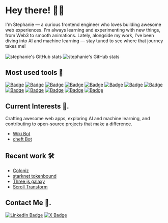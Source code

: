 # Hey there! 👋🏾

I'm Stephanie — a curious frontend engineer who loves building awesome web experiences. I'm always learning and experimenting with new things, from Web3 to smooth animations.
Lately, alongside my work, I’ve been diving into AI and machine learning — stay tuned to see where that journey takes me!

<img align="center" src="https://github-readme-stats.vercel.app/api?username=stephanniegb&show_icons=true&include_all_commits=true&hide_border=true&theme=transparent" alt="stephanie's GitHub stats" /> <img align="center" src="https://github-readme-stats.vercel.app/api/top-langs/?username=stephanniegb&langs_count=8&layout=compact&hide_border=true&theme=transparent" alt="stephanie's GitHub stats" />

## Most used tools 🧰

[![Badge](https://img.shields.io/badge/-Three.js-000000?style=for-the-badge&logo=three.js&logoColor=white&link=https://threejs.org/)](https://threejs.org/)
[![Badge](https://img.shields.io/badge/-Next.js-ffffff?style=for-the-badge&logo=next.js&logoColor=black&link=https://nextjs.org/)](https://nextjs.org/)
[![Badge](https://img.shields.io/badge/-Framer-007bff?style=for-the-badge&logo=framer&logoColor=white&link=https://www.framer.com/motion/)](https://www.framer.com/motion/)
[![Badge](https://img.shields.io/badge/-React.js-202329?style=for-the-badge&logo=react&logoColor=1ca0f1&link=https://react.dev/)](https://react.dev/)
[![Badge](https://img.shields.io/badge/-Typescript-007ACC?style=for-the-badge&logo=typescript&logoColor=white&link=https://www.typescriptlang.org/)](https://www.typescriptlang.org/)
[![Badge](https://img.shields.io/badge/-Javascript-f7df1e?style=for-the-badge&logo=javascript&logoColor=black&link=https://www.javascript.com/)](https://www.javascript.com/)
[![Badge](https://img.shields.io/badge/-TailwindCSS-38B2AC?style=for-the-badge&logo=tailwind-css&logoColor=white&link=https://tailwindcss.com/)](https://tailwindcss.com/)
[![Badge](https://img.shields.io/badge/-Sass-CC6699?style=for-the-badge&logo=sass&logoColor=white&link=https://sass-lang.com/)](https://sass-lang.com/)
[![Badge](https://img.shields.io/badge/-Apollo%20GraphQL-311C87?style=for-the-badge&logo=apollo-graphql&logoColor=white&link=https://www.apollographql.com/)](https://www.apollographql.com/)
[![Badge](https://img.shields.io/badge/-Prisma-2D3748?style=for-the-badge&logo=prisma&logoColor=white&link=https://www.prisma.io/)](https://www.prisma.io/)
[![Badge](https://img.shields.io/badge/-CSS3-264de4?style=for-the-badge&logo=css3&logoColor=white&link=https://www.w3schools.com/css/)](https://www.w3schools.com/css/)
[![Badge](https://img.shields.io/badge/-HTML5-E34F26?style=for-the-badge&logo=html5&logoColor=white&link=https://www.w3schools.com/html/)](https://www.w3schools.com/html/)
[![Badge](https://img.shields.io/badge/-Git-F05032?style=for-the-badge&logo=git&logoColor=white&link=https://git-scm.com/)](https://git-scm.com/)

## Current Interests 🚀.

Crafting awesome web apps, exploring AI and machine learning, and contributing to open-source projects that make a difference.

- [Wiki Bot](https://github.com/stephanniegb/tools/blob/master/wikibot.py)
- [cheft Bot](https://github.com/stephanniegb/hello-claude/blob/master/ChefBot.py)

## Recent work 🛠

- [Coloniz](https://coloniz.xyz/)
- [starknet tokenbound](https://starknet-tokenbound.com/)
- [Three js galaxy](https://three-js-galaxy-silk.vercel.app/)
- [Scroll Transform](https://scroll-transform-recreate.vercel.app)

## Contact Me 💬.

[![LinkedIn Badge](https://img.shields.io/badge/-LinkedIn-1ca0f1?style=for-the-badge&logo=linkedin&logoColor=white&link=https://www.linkedin.com/in/stephanie-egbuonu-809aa120a)](https://www.linkedin.com/in/stephanie-egbuonu-809aa120a)
[![X Badge](https://img.shields.io/badge/-@stephanniegb-ffffff?style=for-the-badge&logo=x&logoColor=black&link=https://twitter.com/Stephanniegb)](https://twitter.com/Stephanniegb)
